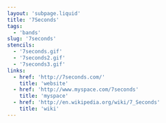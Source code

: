 ```yaml
---
layout: 'subpage.liquid'
title: '7Seconds'
tags:
  - 'bands'
slug: '7seconds'
stencils:
  - '7seconds.gif'
  - '7seconds2.gif'
  - '7seconds3.gif'
links:
  - href: 'http://7seconds.com/'
    title: 'website'
  - href: 'http://www.myspace.com/7seconds'
    title: 'myspace'
  - href: 'http://en.wikipedia.org/wiki/7_Seconds'
    title: 'wiki'
---
```


